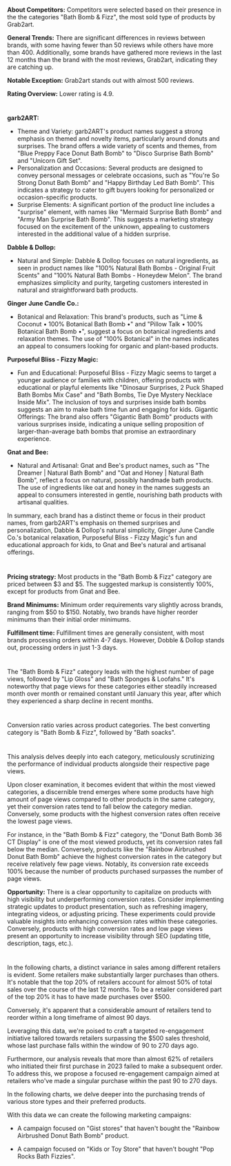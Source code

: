 
<!-- Competitors: Review analysis -->
#

__About Competitors:__ Competitors were selected based on their presence in the the categories "Bath Bomb & Fizz", the most sold type of products by Grab2art.

__General Trends:__ There are significant differences in reviews between brands, with some having fewer than 50 reviews while others have more than 400. Additionally, some brands have gathered more reviews in the last 12 months than the brand with the most reviews, Grab2art, indicating they are catching up.

__Notable Exception:__ Grab2art stands out with almost 500 reviews.

__Rating Overview:__ Lower rating is 4.9.

#

<!-- Competitors: Product optimization analysis -->

# 

__garb2ART:__
- Theme and Variety: garb2ART's product names suggest a strong emphasis on themed and novelty items, particularly around donuts and surprises. The brand offers a wide variety of scents and themes, from "Blue Preppy Face Donut Bath Bomb" to "Disco Surprise Bath Bomb" and "Unicorn Gift Set".
- Personalization and Occasions: Several products are designed to convey personal messages or celebrate occasions, such as "You're So Strong Donut Bath Bomb" and "Happy Birthday Led Bath Bomb". This indicates a strategy to cater to gift buyers looking for personalized or occasion-specific products.
- Surprise Elements: A significant portion of the product line includes a "surprise" element, with names like "Mermaid Surprise Bath Bomb" and "Army Man Surprise Bath Bomb". This suggests a marketing strategy focused on the excitement of the unknown, appealing to customers interested in the additional value of a hidden surprise.

__Dabble & Dollop:__
- Natural and Simple: Dabble & Dollop focuses on natural ingredients, as seen in product names like "100% Natural Bath Bombs - Original Fruit Scents" and "100% Natural Bath Bombs - Honeydew Melon". The brand emphasizes simplicity and purity, targeting customers interested in natural and straightforward bath products.

__Ginger June Candle Co.:__
- Botanical and Relaxation: This brand's products, such as "Lime & Coconut • 100% Botanical Bath Bomb •" and "Pillow Talk • 100% Botanical Bath Bomb •", suggest a focus on botanical ingredients and relaxation themes. The use of "100% Botanical" in the names indicates an appeal to consumers looking for organic and plant-based products.

__Purposeful Bliss - Fizzy Magic:__
- Fun and Educational: Purposeful Bliss - Fizzy Magic seems to target a younger audience or families with children, offering products with educational or playful elements like "Dinosaur Surprises, 2 Puck Shaped Bath Bombs Mix Case" and "Bath Bombs, Tie Dye Mystery Necklace Inside Mix". The inclusion of toys and surprises inside bath bombs suggests an aim to make bath time fun and engaging for kids.
Gigantic Offerings: The brand also offers "Gigantic Bath Bomb" products with various surprises inside, indicating a unique selling proposition of larger-than-average bath bombs that promise an extraordinary experience.

__Gnat and Bee:__
- Natural and Artisanal: Gnat and Bee's product names, such as "The Dreamer | Natural Bath Bomb" and "Oat and Honey | Natural Bath Bomb", reflect a focus on natural, possibly handmade bath products. The use of ingredients like oat and honey in the names suggests an appeal to consumers interested in gentle, nourishing bath products with artisanal qualities.

In summary, each brand has a distinct theme or focus in their product names, from garb2ART's emphasis on themed surprises and personalization, Dabble & Dollop's natural simplicity, Ginger June Candle Co.'s botanical relaxation, Purposeful Bliss - Fizzy Magic's fun and educational approach for kids, to Gnat and Bee's natural and artisanal offerings.

# 

<!-- Competitors: Competitor pricing, minimum order and fulfillment analysis -->

__Pricing strategy:__ Most products in the "Bath Bomb & Fizz" category are priced between $3 and $5. The suggested markup is consistently 100%, except for products from Gnat and Bee.

__Brand Minimums:__ Minimum order requirements vary slightly across brands, ranging from $50 to $150. Notably, two brands have higher reorder minimums than their initial order minimums.

__Fulfillment time:__ Fulfillment times are generally consistent, with most brands processing orders within 4-7 days. However, Dobble & Dollop stands out, processing orders in just 1-3 days.


#

<!-- Product: page views by category last 12 months -->

# 

The "Bath Bomb & Fizz" category leads with the highest number of page views, followed by "Lip Gloss" and "Bath Sponges & Loofahs." It's noteworthy that page views for these categories either steadily increased month over month or remained constant until January this year, after which they experienced a sharp decline in recent months.

# 

<!-- Product: conversion by category -->

# 

Conversion ratio varies across product categories. The best converting category is "Bath Bomb & Fizz", followed by "Bath soacks".


#

<!-- Product: conversion by product -->

# 

This analysis delves deeply into each category, meticulously scrutinizing the performance of individual products alongside their respective page views.

Upon closer examination, it becomes evident that within the most viewed categories, a discernible trend emerges where some products have high amount of page views compared to other products in the same category, yet their conversion rates tend to fall below the category median. Conversely, some products with the highest conversion rates often receive the lowest page views.

For instance, in the "Bath Bomb & Fizz" category, the "Donut Bath Bomb 36 CT Display" is one of the most viewed products, yet its conversion rates fall below the median. Conversely, products like the "Rainbow Airbrushed Donut Bath Bomb" achieve the highest conversion rates in the category but receive relatively few page views. Notably, its conversion rate exceeds 100% because the number of products purchased surpasses the number of page views.

__Opportunity:__ There is a clear opportunity to capitalize on products with high visibility but underperforming conversion rates. Consider implementing strategic updates to product presentation, such as refreshing imagery, integrating videos, or adjusting pricing. These experiments could provide valuable insights into enhancing conversion rates within these categories. Conversely, products with high conversion rates and low page views present an opportunity to increase visibility through SEO (updating title, description, tags, etc.).

#

<!-- Email marketing: Campaign ideas -->

In the following charts, a distinct variance in sales among different retailers is evident. Some retailers make substantially larger purchases than others. It's notable that the top 20% of retailers account for almost 50% of total sales over the course of the last 12 months. To be a retailer considered part of the top 20% it has to have made purchases over \$500.

Conversely, it's apparent that a considerable amount of retailers tend to reorder within a long timeframe of almost 90 days.

Leveraging this data, we're poised to craft a targeted re-engagement initiative tailored towards retailers surpassing the \$500 sales threshold, whose last purchase falls within the window of 90 to 270 days ago.

Furthermore, our analysis reveals that more than almost 62% of retailers who initiated their first purchase in 2023 failed to make a subsequent order. To address this, we propose a focused re-engagement campaign aimed at retailers who've made a singular purchase within the past 90 to 270 days.

<!-- Email marketing: Campaign ideas type store -->


In the following charts, we delve deeper into the purchasing trends of various store types and their preferred products.

With this data we can create the following marketing campaigns:

- A campaign focused on "Gist stores" that haven't bought  the "Rainbow Airbrushed Donut Bath Bomb" product.

- A campaign focused on "Kids or Toy Store" that haven't bought "Pop Rocks Bath Fizzies".



<!-- end -->